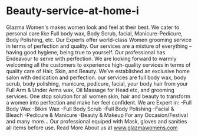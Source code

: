 # Beauty-service-at-home-i
Glazma Women's makes women look and feel at their best. We cater to personal care like Full body wax, Body Scrub, facial, Manicure-Pedicure, Body Polishing, etc. Our Experts offer world-class Women grooming service in terms of perfection and quality. Our services are a mixture of everything – having good hygiene, being true to yourself. Our professional has Endeavour to serve with perfection. We are looking forward to warmly welcoming all the customers to experience high-quality services in terms of quality care of Hair, Skin, and Beauty. We’ve established an exclusive home salon with dedication and perfection. our services are full body wax, body scrub, body polishing, manicure, pedicure, facial, your body hair from your Full Arm &amp; Under Arms wax, Oil Massage for Head etc, and grooming services. One stop solution for all women skin, hair and beauty to transform a women into perfection and make her feel confident. We are Expert in: -Full Body Wax -Bikini Wax -Full Body Scrub -Full Body Polishing -Facial &amp; Bleach -Pedicure &amp; Manicure -Beauty &amp; Makeup For any Occasion/Festival and many more...   Our professional equiped with Mask, gloves and sanities all items before use. Read More About us at www.glazmawomens.com
